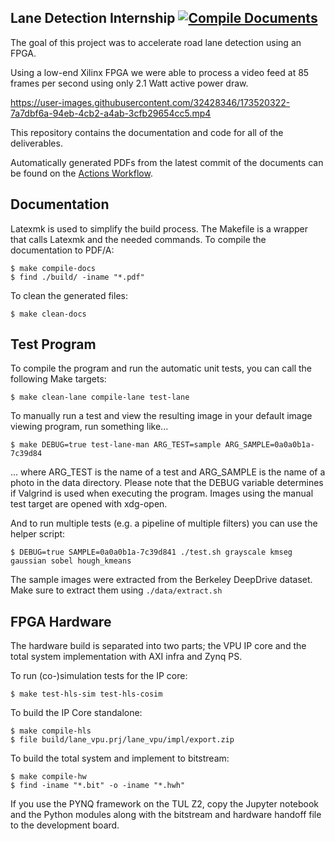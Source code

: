 ## Lane Detection Internship [![Compile Documents](https://github.com/hypothermic/lane-detection/actions/workflows/compile-documents.yml/badge.svg?branch=master&event=push)](https://github.com/hypothermic/lane-detection/actions/workflows/compile-documents.yml)

The goal of this project was to accelerate road lane detection using an FPGA.

Using a low-end Xilinx FPGA we were able to process a video feed at 85 frames per second using only 2.1 Watt active power draw.

https://user-images.githubusercontent.com/32428346/173520322-7a7dbf6a-94eb-4cb2-a4ab-3cfb29654cc5.mp4

This repository contains the documentation and code for all of the deliverables.

Automatically generated PDFs from the latest commit of the documents can be found on the [Actions Workflow](https://github.com/hypothermic/lane-detection/actions/workflows/compile-documents.yml).

## Documentation

Latexmk is used to simplify the build process.
The Makefile is a wrapper that calls Latexmk and the needed commands.
To compile the documentation to PDF/A: 

```shell
$ make compile-docs
$ find ./build/ -iname "*.pdf"
```

To clean the generated files:

```shell
$ make clean-docs
```

## Test Program

To compile the program and run the automatic unit tests,
you can call the following Make targets:

```shell
$ make clean-lane compile-lane test-lane
```

To manually run a test and view the resulting image in your
default image viewing program, run something like...

```shell
$ make DEBUG=true test-lane-man ARG_TEST=sample ARG_SAMPLE=0a0a0b1a-7c39d84
```

... where ARG\_TEST is the name of a test
and ARG\_SAMPLE is the name of a photo in the data directory.
Please note that the DEBUG variable determines if Valgrind is
used when executing the program.
Images using the manual test target are opened with xdg-open.

And to run multiple tests (e.g. a pipeline of multiple filters)
you can use the helper script:

```shell
$ DEBUG=true SAMPLE=0a0a0b1a-7c39d841 ./test.sh grayscale kmseg gaussian sobel hough_kmeans
```

The sample images were extracted from the Berkeley DeepDrive
dataset. Make sure to extract them using `./data/extract.sh`

## FPGA Hardware

The hardware build is separated into two parts; the VPU IP core
and the total system implementation with AXI infra and Zynq PS.

To run (co-)simulation tests for the IP core:

```shell
$ make test-hls-sim test-hls-cosim
```

To build the IP Core standalone:

```shell
$ make compile-hls
$ file build/lane_vpu.prj/lane_vpu/impl/export.zip
```

To build the total system and implement to bitstream:

```shell
$ make compile-hw
$ find -iname "*.bit" -o -iname "*.hwh"
```

If you use the PYNQ framework on the TUL Z2, copy the Jupyter
notebook and the Python modules along with the bitstream and
hardware handoff file to the development board.
